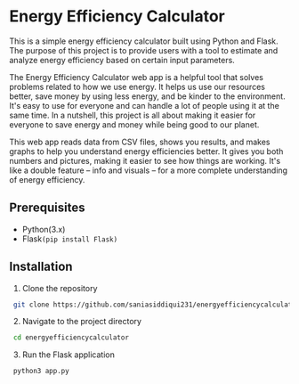 
# Energy Efficiency Calculator

This is a simple energy efficiency calculator built using Python and Flask. The purpose of this project is to provide users with a tool to estimate and analyze energy efficiency based on certain input parameters.

The Energy Efficiency Calculator web app is a helpful tool that solves problems related to how we use energy. It helps us use our resources better, save money by using less energy, and be kinder to the environment. It's easy to use for everyone and can handle a lot of people using it at the same time. In a nutshell, this project is all about making it easier for everyone to save energy and money while being good to our planet.

This web app reads data from CSV files, shows you results, and makes graphs to help you understand energy efficiencies better. It gives you both numbers and pictures, making it easier to see how things are working. It's like a double feature – info and visuals – for a more complete understanding of energy efficiency.


## Prerequisites

- Python(3.x)
- Flask```(pip install Flask)```


## Installation

1. Clone the repository

```bash
 git clone https://github.com/saniasiddiqui231/energyefficiencycalculator

```

2. Navigate to the project directory

```bash
 cd energyefficiencycalculator

```

3. Run the Flask application

```bash
 python3 app.py

```
    
